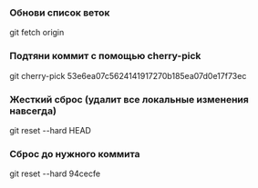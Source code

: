 ### Обнови список веток
git fetch origin

### Подтяни коммит с помощью cherry-pick
git cherry-pick 53e6ea07c5624141917270b185ea07d0e17f73ec


### Жесткий сброс (удалит все локальные изменения навсегда)
git reset --hard HEAD

### Сброс до нужного коммита
git reset --hard 94cecfe
